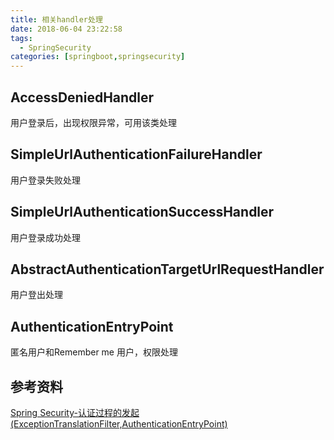 ```yaml
---
title: 相关handler处理
date: 2018-06-04 23:22:58
tags: 
  - SpringSecurity
categories: [springboot,springsecurity]
---
```


## AccessDeniedHandler

用户登录后，出现权限异常，可用该类处理



## SimpleUrlAuthenticationFailureHandler

用户登录失败处理



## SimpleUrlAuthenticationSuccessHandler

用户登录成功处理



## AbstractAuthenticationTargetUrlRequestHandler

用户登出处理



## AuthenticationEntryPoint

匿名用户和Remember me 用户，权限处理



## 参考资料



[Spring Security-认证过程的发起(ExceptionTranslationFilter,AuthenticationEntryPoint)](https://blog.csdn.net/kaikai8552/article/details/3932370)

